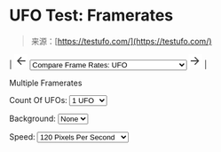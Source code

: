 <!--yml
category: 未分类
date: 2024-05-27 14:25:23
-->

# UFO Test: Framerates

> 来源：[https://testufo.com/](https://testufo.com/)

| ![](img/8451d8425012a66e48b51e953ca58c1f.png) <select class="selectTestMenu setting" title="Select one of the many Test UFO Motion Tests!" id="masterTests"><option value="" disabled="disabled">----------- Demos -----------</option> <option value="framerates">Compare Frame Rates: UFO</option> <option value="framerates-versus">Compare Frame Rates: Video Game Motion</option> <option value="framerates-text">Compare Frame Rates: Vertical Scrolling</option> <option value="blackframes">Black Frame Insertion</option> <option value="persistence">Persistence of Vision – Optical Illusion</option> <option value="eyetracking">Eye Tracking Motion Blur – Optical Illusion</option> <option value="mousearrow">Phantom Array Effect – Mouse Arrow</option> <option value="stutter">Stutters and Tearing</option> <option value="vrr">Variable Refresh Rate Simulation</option> <option value="" disabled="disabled">----------- Tests -----------</option> <option value="ghosting">Ghosting / Pursuit Camera</option> <option value="blurtrail">Blur Trail / PWM</option> <option value="photo">Moving Photo</option> <option value="chase">Chase Squares</option> <option value="mprt">Motion Picture Response Time (MPRT)</option> <option value="inversion">Inversion Artifacts (Checkerboard Pattern)</option> <option value="aliasing-visibility">Aliasing Visibility</option> <option value="" disabled="disabled">----------- Special Tools -----------</option> <option value="frameskipping">Frame Skipping – For Display Overclocking</option> <option value="refreshrate">Refresh Rate With Decimal Digits</option> <option value="crosstalk">Strobe Crosstalk For Blur Reduction</option> <option value="gtg-vs-mprt">GtG Versus MPRT</option> <option value="scanskew">Scan-Out Skew – Tilting / Jelly Effect</option> <option value="blurbusterslaw">Blur Busters Law – Motion Blur Physics</option> <option value="rainboweffect">Color Sequential Rainbow Effect</option> <option value="interlace">Video Interlacing Simulation</option> <option value="scanout">Scan-Out – For High Speed Camera</option> <option value="flicker">Flicker – High Speed Video or Oscilloscope</option> <option value="animation-time-graph">Browser Animation Timing Precision Graph</option></select> ![](img/ba87ad3ea418835dc098157af2e1b7f0.png) |

Multiple Framerates

Count Of UFOs: <select title="count" id="count" class="setting" data-format="integer" data-default="3" data-min="1" data-max="8"><option value="1">1 UFO</option> <option value="2">2 UFOs</option> <option value="3">3 UFOs</option> <option value="4">4 UFOs</option> <option value="5">5 UFOs</option> <option value="6">6 UFOs</option></select>

Background: <select title="background" id="background" class="setting" data-format="text" data-default="stars"><option value="none">None</option> <option value="stars">Stars</option></select>

Speed: <select title="pps" id="pps" class="setting" data-default="960" data-format="integer" data-min="60" data-max="10000"><option value="120">120 Pixels Per Second</option> <option value="240">240 Pixels Per Second</option> <option value="480">480 Pixels Per Second</option> <option value="720">720 Pixels Per Second</option> <option value="960">960 Pixels Per Second</option> <option value="1200">1200 Pixels Per Second</option> <option value="1440">1440 Pixels Per Second</option> <option value="1920">1920 Pixels Per Second</option> <option value="2560">2560 Pixels Per Second</option> <option value="2880">2880 Pixels Per Second</option> <option value="3840">3840 Pixels Per Second</option></select>

<canvas id="area51"></canvas>